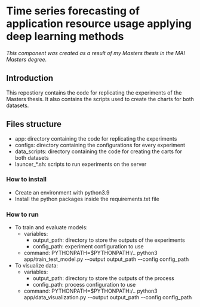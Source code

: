 # Time series forecasting of application resource usage applying deep learning methods

_This component was created as a result of my Masters thesis in the MAI Masters degree._

## Introduction

This repostiory contains the code for replicating the experiments of the Masters thesis. It also contains the scripts used to create the charts for both datasets.

## Files structure

- app: directory containing the code for replicating the experiments
- configs: directory containing the configurations for every experiment
- data_scripts: directory containing the code for creating the carts for both datasets
- launcer_*.sh: scripts to run experiments on the server

### How to install

- Create an environment with python3.9
- Install the python packages inside the requirements.txt file

### How to run

- To train and evaluate models:
  - variables: 
    - output_path: directory to store the outputs of the experiments
    - config_path: experiment configuration to use
  - command: PYTHONPATH=$PYTHONPATH:/.. python3 app/train_test_model.py --output output_path --config config_path
- To visualize data:
  - variables: 
    - output_path: directory to store the outputs of the process
    - config_path: process configuration to use
  - command: PYTHONPATH=$PYTHONPATH:/.. python3 app/data_visualization.py --output output_path --config config_path
